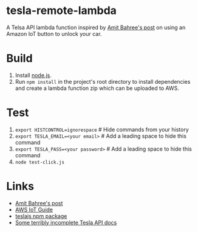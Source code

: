 # tesla-remote-lambda

A Telsa API lambda function inspired by 
[Amit Bahree's post](http://desigeek.com/blog/amit/2018/09/16/setting-up-your-own-model-3-keyfob-using-a-iot-button/)
on using an Amazon IoT button to unlock your car.

# Build

1. Install [node.js](https://nodejs.org/en/).
1. Run `npm install` in the project's root directory to install dependencies and create a lambda function zip which can be uploaded to AWS.

# Test

1. `export HISTCONTROL=ignorespace`  # Hide commands from your history 
1. `export TESLA_EMAIL=<your email>`  # Add a leading space to hide this command 
1. `export TESLA_PASS=<your password>`  # Add a leading space to hide this command 
1. `node test-click.js`

# Links

* [Amit Bahree's post](http://desigeek.com/blog/amit/2018/09/16/setting-up-your-own-model-3-keyfob-using-a-iot-button/)
* [AWS IoT Guide](https://docs.aws.amazon.com/iot/latest/developerguide/iot-gs.html)
* [teslajs npm package](https://github.com/mseminatore/TeslaJS)
* [Some terribly incomplete Tesla API docs](https://tesla-api.timdorr.com)
